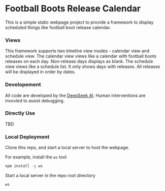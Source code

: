 # Football Boots Release Calendar

This is a simple static webpage project to provide a framework to display scheduled things like football boot release calendar.

### Views

This framework supports two timeline view modes - calendar view and schedule view.
The calendar view views like a calendar with football boots releases on each day. Non-release days displays as blank.
The schedule view views like a schedule list. It only shows days with releases. All releases will be displayed in order by dates.

### Developement

All code are developed by the [DeepSeek AI](https://github.com/deepseek-ai). Human interventions are invovled to assist debugging.

### Directly Use

TBD

### Local Deployment

Clone this repo, and start a local server to host the webpage.

For example, install the `ws` tool

```sh
npm install -g ws
```

Start a local server in the repo root directory

```sh
ws
```
